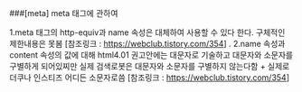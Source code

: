 ###[meta] meta 태그에 관하여

1.meta 태그의 http-equiv과 name 속성은 대체하여 사용할 수 있다 한다. 구체적인 제한내용은 못봄
    [참조링크 : <https://webclub.tistory.com/354>]
.
2.name 속성과 content 속성의 값에 대해 html4.01 권고안에는 대문자로 기술하고 대문자와 소문자를 구별하게 되어있찌만
    실제 검색로봇은 대문자와 소문자를 구별하지 않는다함 + 실제로 더쿠나 인스티즈 어디든 소문자로씀
    [참조링크 : <https://webclub.tistory.com/354>]    